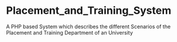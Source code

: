 # Placement_and_Training_System
A PHP based System which describes the different Scenarios of the Placement and Training Department of an University 
